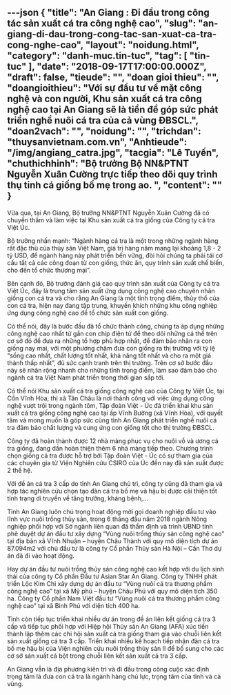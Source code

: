 ---json
{
    "title": "An Giang : Đi đầu trong công tác sản xuất cá tra công nghệ cao",
    "slug": "an-giang-di-dau-trong-cong-tac-san-xuat-ca-tra-cong-nghe-cao",
    "layout": "noidung.html",
    "category": "danh-muc.tin-tuc",
    "tag": [
        "tin-tuc"
    ],
    "date": "2018-09-17T17:00:00.000Z",
    "draft": false,
    "tieude": "",
    "doan gioi thieu": "",
    "doangioithieu": "Với sự đầu tư về mặt công nghệ và con người, Khu sản xuất cá tra công nghệ cao tại An Giang sẽ là tiền đề góp sức phát triển nghề nuôi cá tra của cả vùng ĐBSCL.",
    "doan2vach": "",
    "noidung": "",
    "trichdan": "thuysanvietnam.com.vn",
    "Anhtieude": "/img/angiang_catra.jpg",
    "tacgia": "Lê Tuyến",
    "chuthichhinh": "Bộ trưởng Bộ NN&PTNT Nguyễn Xuân Cường trực tiếp theo dõi quy trình thụ tinh cá giống bố mẹ trong ao. ",
    "__content__": ""
}
---
<p>Vừa qua, tại An Giang, Bộ trưởng NN&amp;PTNT Nguyễn Xu&acirc;n Cường đ&atilde; c&oacute; chuyến thăm v&agrave; l&agrave;m việc tại Khu sản xuất c&aacute; tra giống của C&ocirc;ng ty c&aacute; tra Việt &Uacute;c.</p>

<p>Bộ trưởng nhấn mạnh: &ldquo;Ng&agrave;nh h&agrave;ng c&aacute; tra l&agrave; một trong những ng&agrave;nh h&agrave;ng rất đặc th&ugrave; của thủy sản Việt Nam, gi&aacute; trị h&agrave;ng năm mang lại khoảng 1,8 - 2 tỷ USD, để ng&agrave;nh h&agrave;ng n&agrave;y ph&aacute;t triển bền vững, đ&ograve;i hỏi ch&uacute;ng ta phải t&aacute;i cơ cấu tất cả c&aacute;c c&ocirc;ng đoạn từ con giống, thức ăn, quy tr&igrave;nh sản xuất chế biến, cho đến tổ chức thương mại&rdquo;.</p>

<p>B&ecirc;n cạnh đ&oacute;, Bộ trưởng đ&aacute;nh gi&aacute; cao quy tr&igrave;nh sản xuất của C&ocirc;ng ty c&aacute; tra Việt &Uacute;c, đ&acirc;y l&agrave; trung t&acirc;m sản xuất ứng dụng c&ocirc;ng nghệ cao chuy&ecirc;n nh&acirc;n giống con c&aacute; tra v&agrave; cho rằng An Giang l&agrave; một tỉnh trọng điểm, thủy thổ của con c&aacute; tra, hiện nay đang tập trung, khuyến kh&iacute;ch những khu c&ocirc;ng nghiệp ứng dụng c&ocirc;ng nghệ cao để tổ chức sản xuất con giống.</p>

<p>C&oacute; thể n&oacute;i, đ&acirc;y l&agrave; bước đầu đ&atilde; tổ chức th&agrave;nh c&ocirc;ng, ch&uacute;ng ta &aacute;p dụng những c&ocirc;ng nghệ cao nhất từ gắn con ch&iacute;p điện tử để theo d&otilde;i những c&aacute; thể tr&ecirc;n cơ sở đ&oacute; để đưa ra những tổ hợp ph&ugrave; hợp nhất, để đảm bảo nh&acirc;n ra con giống nay mai, với một phương ch&acirc;m đưa con giống ra thị trường với tỷ lệ &ldquo;sống cao nhất, chất lượng tốt nhất, khả năng tốt nhất v&agrave; cho ra một gi&aacute; th&agrave;nh thấp nhất&rdquo;, đủ sức cạnh tranh tr&ecirc;n thị trường. Tr&ecirc;n cơ sở bước đầu n&agrave;y sẽ nh&acirc;n rộng nhanh cho những tỉnh trọng điểm, l&agrave;m sao đảm bảo cho ng&agrave;nh c&aacute; tra Việt Nam ph&aacute;t triển trong thời gian sắp tới.</p>

<p>C&oacute; thể n&oacute;i Khu sản xuất c&aacute; tra giống c&ocirc;ng nghệ cao của C&ocirc;ng ty Việt &Uacute;c, tại Cồn Vĩnh H&ograve;a, thị x&atilde; T&acirc;n Ch&acirc;u l&agrave; nơi th&agrave;nh c&ocirc;ng với việc ứng dụng c&ocirc;ng nghệ vượt trội trong ng&agrave;nh t&ocirc;m, Tập đo&agrave;n Việt - &Uacute;c đ&atilde; triển khai khu sản xuất c&aacute; tra giống c&ocirc;ng nghệ cao tại ấp Vĩnh Bường (x&atilde; Vĩnh H&ograve;a), với quyết t&acirc;m v&agrave; mong muốn l&agrave; g&oacute;p sức c&ugrave;ng tỉnh An Giang ph&aacute;t triển nghề nu&ocirc;i c&aacute; tra đảm bảo chất lượng v&agrave; cung ứng con giống tốt cho thị trường ĐBSCL.</p>

<p>C&ocirc;ng ty đ&atilde; ho&agrave;n th&agrave;nh được 12 nh&agrave; m&agrave;ng phục vụ cho nu&ocirc;i vỗ v&agrave; ương c&aacute; tra giống, đang dần ho&agrave;n thiện th&ecirc;m 6 nh&agrave; m&agrave;ng tiếp theo. Chương tr&igrave;nh chọn giống c&aacute; tra được hỗ trợ bởi Tập đo&agrave;n Việt - &Uacute;c c&oacute; sự tham gia của c&aacute;c chuy&ecirc;n gia từ Viện Nghi&ecirc;n cứu CSIRO của &Uacute;c đến nay đ&atilde; sản xuất được 2 thế hệ.</p>

<p>Với đề &aacute;n c&aacute; tra 3 cấp do tỉnh An Giang chủ tr&igrave;, c&ocirc;ng ty cũng đ&atilde; tham gia v&agrave; hợp t&aacute;c nghi&ecirc;n cứu chọn tạo đ&agrave;n c&aacute; tra bố mẹ v&agrave; hậu bị được cải thiện tốt t&iacute;nh trạng di truyền về tăng trưởng, kh&aacute;ng bệnh,&hellip;</p>

<p>Tỉnh An Giang lu&ocirc;n ch&uacute; trọng hoạt động mời gọi doanh nghiệp đầu tư v&agrave;o lĩnh vực nu&ocirc;i trồng thủy sản, trong 6 th&aacute;ng đầu năm 2018 ng&agrave;nh N&ocirc;ng nghiệp phối hợp với Sở ng&agrave;nh li&ecirc;n quan đ&atilde; thẩm định v&agrave; tr&igrave;nh UBND tỉnh ph&ecirc; duyệt dự &aacute;n đầu tư x&acirc;y dựng &ldquo;V&ugrave;ng nu&ocirc;i trồng thủy sản c&ocirc;ng nghệ cao&rdquo; tại địa b&agrave;n x&atilde; Vĩnh Nhuận &ndash; huyện Ch&acirc;u Th&agrave;nh với quy m&ocirc; diện t&iacute;ch dự &aacute;n 87.094m2&nbsp;với chủ đầu tư l&agrave; c&ocirc;ng ty Cổ phần Thủy sản H&agrave; Nội &ndash; Cần Thơ dự &aacute;n đ&atilde; đi v&agrave;o hoạt động.</p>

<p>Hay dự &aacute;n đầu tư nu&ocirc;i trồng thủy sản c&ocirc;ng nghệ cao kết hợp với du lịch sinh th&aacute;i của c&ocirc;ng ty Cổ phần Đầu tư Asian Star An Giang. C&ocirc;ng ty TNHH ph&aacute;t triển Lộc Kim Chi x&acirc;y dựng dự &aacute;n đầu tư &ldquo;V&ugrave;ng nu&ocirc;i c&aacute; tra thương phẩm c&ocirc;ng nghệ cao&rdquo; tại x&atilde; Mỹ ph&uacute; &ndash; huyện Ch&acirc;u Ph&uacute; với quy m&ocirc; diện t&iacute;ch 350 ha. C&ocirc;ng ty Cổ phần Nam Việt đầu tư &ldquo;V&ugrave;ng nu&ocirc;i c&aacute; tra thương phẩm c&ocirc;ng nghệ cao&rdquo; tại x&atilde; B&igrave;nh Ph&uacute; với diện t&iacute;ch 400 ha.</p>

<p>Tỉnh c&ograve;n tiếp tục triển khai nhiều dự &aacute;n trong đề &aacute;n li&ecirc;n kết giống c&aacute; tra 3 cấp v&agrave; tiếp tục phối hợp với Hiệp hội Thủy sản An Giang (AFA) x&uacute;c tiến th&agrave;nh lập th&ecirc;m c&aacute;c chi hội sản xuất c&aacute; tra giống tham gia v&agrave;o chuỗi li&ecirc;n kết sản xuất giống c&aacute; tra 3 cấp. Triển khai nhiều kế hoạch tiếp nhận đ&agrave;n c&aacute; tra bố mẹ hậu bị của Viện nghi&ecirc;n cứu nu&ocirc;i trồng thủy sản II để bổ sung cho c&aacute;c cơ sở sản xuất c&aacute; bột trong chuỗi li&ecirc;n kết sản xuất c&aacute; tra 3 cấp.</p>

<p>An Giang vẫn l&agrave; địa phương ki&ecirc;n tr&igrave; v&agrave; đi đầu trong c&ocirc;ng cuộc x&aacute;c định trọng t&acirc;m l&agrave; đưa con c&aacute; tra l&agrave; ng&agrave;nh h&agrave;ng chủ lực, trọng t&acirc;m của tỉnh v&agrave; cả v&ugrave;ng.</p>
